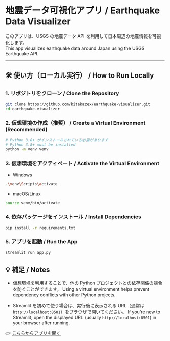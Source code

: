 # 地震データ可視化アプリ / Earthquake Data Visualizer

このアプリは、USGS の地震データ API を利用して日本周辺の地震情報を可視化します。  
This app visualizes earthquake data around Japan using the USGS Earthquake API.

---

## 🛠️ 使い方（ローカル実行） / How to Run Locally

### 1. リポジトリをクローン / Clone the Repository

```bash
git clone https://github.com/kitakazex/earthquake-visualizer.git
cd earthquake-visualizer
```

### 2. 仮想環境の作成（推奨） / Create a Virtual Environment (Recommended)

```bash
# Python 3.8+ がインストールされている必要があります
# Python 3.8+ must be installed
python -m venv venv
```

### 3. 仮想環境をアクティベート / Activate the Virtual Environment
- Windows

```bash
.\venv\Scripts\activate
```
- macOS/Linux

```bash
source venv/bin/activate
```
### 4. 依存パッケージをインストール / Install Dependencies
```bash
pip install -r requirements.txt
```
### 5. アプリを起動 / Run the App
```bash
streamlit run app.py
```
## 💡 補足 / Notes
- 仮想環境を利用することで、他の Python プロジェクトとの依存関係の競合を防ぐことができます。
Using a virtual environment helps prevent dependency conflicts with other Python projects.

- Streamlit を初めて使う場合は、実行後に表示される URL（通常は `http://localhost:8501`）をブラウザで開いてください。
If you're new to Streamlit, open the displayed URL (usually `http://localhost:8501`) in your browser after running.

👉 [こちらからアプリを開く](https://earthquake-visualizer-yhys4qb9ubapzmpatdqdcm.streamlit.app/)

